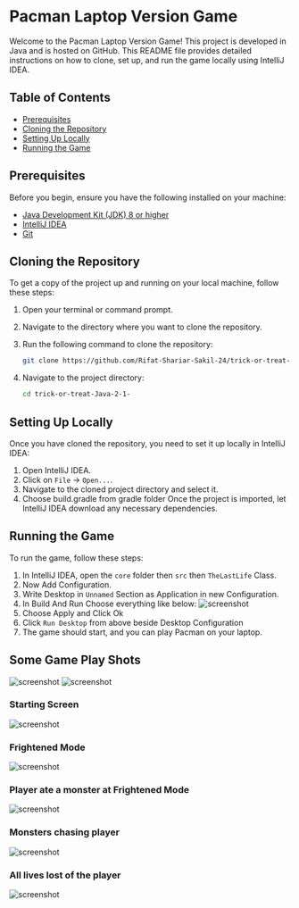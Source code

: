 # Pacman Laptop Version Game

Welcome to the Pacman Laptop Version Game! This project is developed in Java and is hosted on GitHub. This README file provides detailed instructions on how to clone, set up, and run the game locally using IntelliJ IDEA.

## Table of Contents

- [Prerequisites](#prerequisites)
- [Cloning the Repository](#cloning-the-repository)
- [Setting Up Locally](#setting-up-locally)
- [Running the Game](#running-the-game)


## Prerequisites

Before you begin, ensure you have the following installed on your machine:

- [Java Development Kit (JDK) 8 or higher](https://www.oracle.com/java/technologies/javase-jdk11-downloads.html)
- [IntelliJ IDEA](https://www.jetbrains.com/idea/download/)
- [Git](https://git-scm.com/downloads)

## Cloning the Repository

To get a copy of the project up and running on your local machine, follow these steps:

1. Open your terminal or command prompt.
2. Navigate to the directory where you want to clone the repository.
3. Run the following command to clone the repository:

    ```sh
    git clone https://github.com/Rifat-Shariar-Sakil-24/trick-or-treat-Java-2-1-.git
    ```

4. Navigate to the project directory:

    ```sh
    cd trick-or-treat-Java-2-1-
    ```

## Setting Up Locally

Once you have cloned the repository, you need to set it up locally in IntelliJ IDEA:

1. Open IntelliJ IDEA.
2. Click on `File` -> `Open...`.
3. Navigate to the cloned project directory and select it.
4. Choose build.gradle from gradle folder 
Once the project is imported, let IntelliJ IDEA download any necessary dependencies.

## Running the Game

To run the game, follow these steps:

1. In IntelliJ IDEA, open the `core` folder then `src` then `TheLastLife` Class.
2. Now Add Configuration.
3. Write Desktop in `Unnamed` Section as Application in new Configuration.
4. In Build And Run Choose everything like below:
   ![screenshot](images/setup.png)
5. Choose Apply and Click Ok
6. Click `Run Desktop` from above beside Desktop Configuration
7. The game should start, and you can play Pacman on your laptop.

## Some Game Play Shots


![screenshot](images/1.png)
![screenshot](images/2.png)

### Starting Screen
![screenshot](images/3.png)

###  Frightened Mode


![screenshot](images/4.png)

### Player ate a monster at Frightened Mode


![screenshot](images/5.png)

### Monsters chasing player
![screenshot](images/6.png)

### All lives lost of the player
![screenshot](images/7.png)

